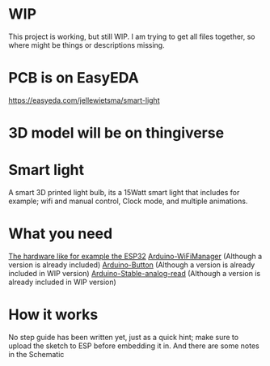 # WIP
This project is working, but still WIP.
I am trying to get all files together, so where might be things or descriptions missing.

# PCB is on EasyEDA
https://easyeda.com/jellewietsma/smart-light

# 3D model will be on thingiverse



# Smart light
A smart 3D printed light bulb, its a 15Watt smart light that includes for example; wifi and manual control, Clock mode, and multiple animations.

# What you need
[The hardware like for example the ESP32](https://dl.espressif.com/dl/package_esp32_index.json)
[Arduino-WiFiManager](https://github.com/jellewie/Arduino-WiFiManager) (Although a version is already included)
[Arduino-Button](https://github.com/jellewie/Arduino-Button) (Although a version is already included in WIP version)
[Arduino-Stable-analog-read](https://github.com/jellewie/Arduino-Stable-analog-read) (Although a version is already included in WIP version)

# How it works
No step guide has been written yet, just as a quick hint; make sure to upload the sketch to ESP before embedding it in.
And there are some notes in the Schematic